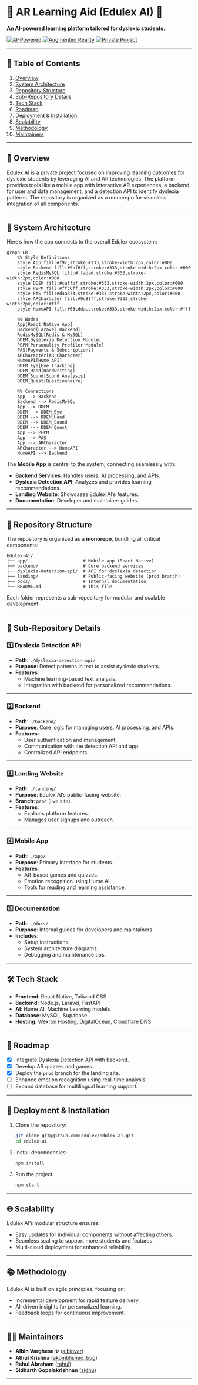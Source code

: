 # 🌟 **AR Learning Aid (Edulex AI)** 🌟  
**An AI-powered learning platform tailored for dyslexic students.**

[![AI-Powered](https://img.shields.io/badge/AI-Powered-blue)](https://github.com/edulex) [![Augmented Reality](https://img.shields.io/badge/AR-Enabled-green)](https://github.com/edulex) [![Private Project](https://img.shields.io/badge/Status-Private-red)](https://github.com/edulex)  

---

## 📖 **Table of Contents**
1. [Overview](#overview)  
2. [System Architecture](#system-architecture)  
3. [Repository Structure](#repository-structure)  
4. [Sub-Repository Details](#sub-repository-details)  
5. [Tech Stack](#tech-stack)  
6. [Roadmap](#roadmap)  
7. [Deployment & Installation](#deployment--installation)  
8. [Scalability](#scalability)  
9. [Methodology](#methodology)  
10. [Maintainers](#maintainers)  

---

## 📜 **Overview**
Edulex AI is a private project focused on improving learning outcomes for dyslexic students by leveraging AI and AR technologies. The platform provides tools like a mobile app with interactive AR experiences, a backend for user and data management, and a detection API to identify dyslexia patterns. The repository is organized as a monorepo for seamless integration of all components.

---

## 🎨 **System Architecture**
Here’s how the app connects to the overall Edulex ecosystem:

```mermaid
graph LR
    %% Style Definitions
    style App fill:#f9c,stroke:#333,stroke-width:2px,color:#000
    style Backend fill:#9bf6ff,stroke:#333,stroke-width:2px,color:#000
    style RedisMySQL fill:#ffadad,stroke:#333,stroke-width:2px,color:#000
    style DDEM fill:#caffbf,stroke:#333,stroke-width:2px,color:#000
    style PEPM fill:#ffc6ff,stroke:#333,stroke-width:2px,color:#000
    style PAS fill:#d4a373,stroke:#333,stroke-width:2px,color:#000
    style ARCharacter fill:#9c88ff,stroke:#333,stroke-width:2px,color:#fff
    style HumeAPI fill:#63cdda,stroke:#333,stroke-width:2px,color:#fff

    %% Nodes
    App[React Native App]
    Backend[Laravel Backend]
    RedisMySQL[Redis & MySQL]
    DDEM[Dyselexia Detection Module]
    PEPM[Personality Profiler Module]
    PAS[Payments & Subscriptions]
    ARCharacter[AR Character]
    HumeAPI[Hume API]
    DDEM_Eye[Eye Tracking]
    DDEM_Hand[Handwriting]
    DDEM_Sound[Sound Analysis]
    DDEM_Quest[Questionnaire]

    %% Connections
    App --> Backend
    Backend --> RedisMySQL
    App --> DDEM
    DDEM --> DDEM_Eye
    DDEM --> DDEM_Hand
    DDEM --> DDEM_Sound
    DDEM --> DDEM_Quest
    App --> PEPM
    App --> PAS
    App --> ARCharacter
    ARCharacter --> HumeAPI
    HumeAPI --> Backend
```

The **Mobile App** is central to the system, connecting seamlessly with:  
- **Backend Services**: Handles users, AI processing, and APIs.  
- **Dyslexia Detection API**: Analyzes and provides learning recommendations.  
- **Landing Website**: Showcases Edulex AI’s features.  
- **Documentation**: Developer and maintainer guides.

---

## 📂 **Repository Structure**
The repository is organized as a **monorepo**, bundling all critical components:  

```plaintext
Edulex-AI/
├── app/                     # Mobile app (React Native)
├── backend/                 # Core backend services
├── dyslexia-detection-api/  # API for dyslexia detection
├── landing/                 # Public-facing website (prod branch)
├── docs/                    # Internal documentation
└── README.md                # This file
```

Each folder represents a sub-repository for modular and scalable development.

---

## 📜 **Sub-Repository Details**

### 1️⃣ **Dyslexia Detection API**
- **Path**: `./dyslexia-detection-api/`  
- **Purpose**: Detect patterns in text to assist dyslexic students.  
- **Features**:  
  - Machine learning-based text analysis.  
  - Integration with backend for personalized recommendations.

---

### 2️⃣ **Backend**
- **Path**: `./backend/`  
- **Purpose**: Core logic for managing users, AI processing, and APIs.  
- **Features**:  
  - User authentication and management.  
  - Communication with the detection API and app.  
  - Centralized API endpoints.

---

### 3️⃣ **Landing Website**
- **Path**: `./landing/`  
- **Purpose**: Edulex AI’s public-facing website.  
- **Branch**: `prod` (live site).  
- **Features**:  
  - Explains platform features.  
  - Manages user signups and outreach.

---

### 4️⃣ **Mobile App**
- **Path**: `./app/`  
- **Purpose**: Primary interface for students.  
- **Features**:  
  - AR-based games and quizzes.  
  - Emotion recognition using Hume AI.  
  - Tools for reading and learning assistance.

---

### 5️⃣ **Documentation**
- **Path**: `./docs/`  
- **Purpose**: Internal guides for developers and maintainers.  
- **Includes**:  
  - Setup instructions.  
  - System architecture diagrams.  
  - Debugging and maintenance tips.

---

## 🛠 **Tech Stack**
- **Frontend**: React Native, Tailwind CSS  
- **Backend**: Node.js, Laravel, FastAPI  
- **AI**: Hume AI, Machine Learning models  
- **Database**: MySQL, Supabase  
- **Hosting**: Wexron Hosting, DigitalOcean, Cloudflare DNS  

---

## 🚧 **Roadmap**
- [x] Integrate Dyslexia Detection API with backend.  
- [x] Develop AR quizzes and games.  
- [x] Deploy the `prod` branch for the landing site.  
- [ ] Enhance emotion recognition using real-time analysis.  
- [ ] Expand database for multilingual learning support.  

---

## 🚀 **Deployment & Installation**
1. Clone the repository:  
   ```bash
   git clone git@github.com:edulex/edulex-ai.git
   cd edulex-ai
   ```
2. Install dependencies:  
   ```bash
   npm install
   ```
3. Run the project:  
   ```bash
   npm start
   ```

---

## 🌐 **Scalability**
Edulex AI’s modular structure ensures:
- Easy updates for individual components without affecting others.  
- Seamless scaling to support more students and features.  
- Multi-cloud deployment for enhanced reliability.

---

## 📚 **Methodology**
Edulex AI is built on agile principles, focusing on:
- Incremental development for rapid feature delivery.  
- AI-driven insights for personalized learning.  
- Feedback loops for continuous improvement.  

---

## 👨‍💻 **Maintainers**
- **Albin Varghese ✨** ([albinvar](https://github.com/albinvar))  
- **Athul Krishna** ([akomblished_bug](https://github.com/akomblished_bug))  
- **Rahul Abraham** ([rahul](https://github.com/rahul))  
- **Sidharth Gopalakrishnan** ([sidhu](https://github.com/sidhu))  

---
